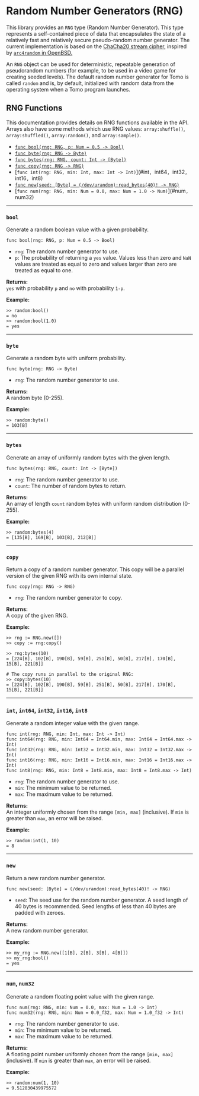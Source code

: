 # Random Number Generators (RNG)

This library provides an `RNG` type (Random Number Generator). This type
represents a self-contained piece of data that encapsulates the state of a
relatively fast and relatively secure pseudo-random number generator. The
current implementation is based on the [ChaCha20 stream
cipher,](https://en.wikipedia.org/wiki/Salsa20#ChaCha_variant) inspired by
[`arc4random` in OpenBSD.](https://man.openbsd.org/arc4random.3)

An `RNG` object can be used for deterministic, repeatable generation of
pseudorandom numbers (for example, to be used in a video game for creating
seeded levels). The default random number generator for Tomo is called `random`
and is, by default, initialized with random data from the operating system when
a Tomo program launches.

## RNG Functions

This documentation provides details on RNG functions available in the API.
Arrays also have some methods which use RNG values:
`array:shuffle()`, `array:shuffled()`, `array:random()`, and `array:sample()`.

- [`func bool(rng: RNG, p: Num = 0.5 -> Bool)`](#bool)
- [`func byte(rng: RNG -> Byte)`](#byte)
- [`func bytes(rng: RNG, count: Int -> [Byte])`](#bytes)
- [`func copy(rng: RNG -> RNG)`](#copy)
- [`func int(rng: RNG, min: Int, max: Int -> Int)`](#int`, `int64`, `int32`, `int16`, `int8)
- [`func new(seed: [Byte] = (/dev/urandom):read_bytes(40)! -> RNG)`](#new)
- [`func num(rng: RNG, min: Num = 0.0, max: Num = 1.0 -> Num)`](#num`, `num32)

-------------

### `bool`
Generate a random boolean value with a given probability.

```tomo
func bool(rng: RNG, p: Num = 0.5 -> Bool)
```

- `rng`: The random number generator to use.
- `p`: The probability of returning a `yes` value. Values less than zero and
  `NaN` values are treated as equal to zero and values larger than zero are
  treated as equal to one.

**Returns:**  
`yes` with probability `p` and `no` with probability `1-p`.

**Example:**  
```tomo
>> random:bool()
= no
>> random:bool(1.0)
= yes
```

---

### `byte`
Generate a random byte with uniform probability.

```tomo
func byte(rng: RNG -> Byte)
```

- `rng`: The random number generator to use.

**Returns:**  
A random byte (0-255).

**Example:**  
```tomo
>> random:byte()
= 103[B]
```

---

### `bytes`
Generate an array of uniformly random bytes with the given length.

```tomo
func bytes(rng: RNG, count: Int -> [Byte])
```

- `rng`: The random number generator to use.
- `count`: The number of random bytes to return.

**Returns:**  
An array of length `count` random bytes with uniform random distribution (0-255).

**Example:**  
```tomo
>> random:bytes(4)
= [135[B], 169[B], 103[B], 212[B]]
```

---

### `copy`
Return a copy of a random number generator. This copy will be a parallel version of
the given RNG with its own internal state.

```tomo
func copy(rng: RNG -> RNG)
```

- `rng`: The random number generator to copy.

**Returns:**  
A copy of the given RNG.

**Example:**  
```tomo
>> rng := RNG.new([])
>> copy := rng:copy()

>> rng:bytes(10)
= [224[B], 102[B], 190[B], 59[B], 251[B], 50[B], 217[B], 170[B], 15[B], 221[B]]

# The copy runs in parallel to the original RNG:
>> copy:bytes(10)
= [224[B], 102[B], 190[B], 59[B], 251[B], 50[B], 217[B], 170[B], 15[B], 221[B]]
```

---

### `int`, `int64`, `int32`, `int16`, `int8`
Generate a random integer value with the given range.

```tomo
func int(rng: RNG, min: Int, max: Int -> Int)
func int64(rng: RNG, min: Int64 = Int64.min, max: Int64 = Int64.max -> Int)
func int32(rng: RNG, min: Int32 = Int32.min, max: Int32 = Int32.max -> Int)
func int16(rng: RNG, min: Int16 = Int16.min, max: Int16 = Int16.max -> Int)
func int8(rng: RNG, min: Int8 = Int8.min, max: Int8 = Int8.max -> Int)
```

- `rng`: The random number generator to use.
- `min`: The minimum value to be returned.
- `max`: The maximum value to be returned.

**Returns:**  
An integer uniformly chosen from the range `[min, max]` (inclusive). If `min`
is greater than `max`, an error will be raised.

**Example:**  
```tomo
>> random:int(1, 10)
= 8
```

---

### `new`
Return a new random number generator.

```tomo
func new(seed: [Byte] = (/dev/urandom):read_bytes(40)! -> RNG)
```

- `seed`: The seed use for the random number generator. A seed length of 40
  bytes is recommended. Seed lengths of less than 40 bytes are padded with
  zeroes.

**Returns:**  
A new random number generator.

**Example:**  
```tomo
>> my_rng := RNG.new([1[B], 2[B], 3[B], 4[B]])
>> my_rng:bool()
= yes
```

---

### `num`, `num32`
Generate a random floating point value with the given range.

```tomo
func num(rng: RNG, min: Num = 0.0, max: Num = 1.0 -> Int)
func num32(rng: RNG, min: Num = 0.0_f32, max: Num = 1.0_f32 -> Int)
```

- `rng`: The random number generator to use.
- `min`: The minimum value to be returned.
- `max`: The maximum value to be returned.

**Returns:**  
A floating point number uniformly chosen from the range `[min, max]`
(inclusive). If `min` is greater than `max`, an error will be raised.

**Example:**  
```tomo
>> random:num(1, 10)
= 9.512830439975572
```
